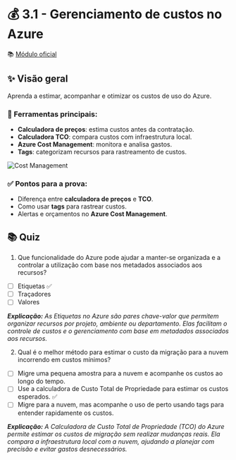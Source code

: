 # 💰 3.1 - Gerenciamento de custos no Azure

📚 [Módulo oficial](https://learn.microsoft.com/pt-br/training/modules/describe-cost-management-azure/)

## ✨ Visão geral
Aprenda a estimar, acompanhar e otimizar os custos de uso do Azure.

### 🔧 Ferramentas principais:
- **Calculadora de preços**: estima custos antes da contratação.
- **Calculadora TCO**: compara custos com infraestrutura local.
- **Azure Cost Management**: monitora e analisa gastos.
- **Tags**: categorizam recursos para rastreamento de custos.

![Cost Management](https://learn.microsoft.com/en-us/azure/cost-management-billing/costs/media/quick-acm-cost-analysis/cost-analysis-01.png)

### ✅ Pontos para a prova:
- Diferença entre **calculadora de preços** e **TCO**.
- Como usar **tags** para rastrear custos.
- Alertas e orçamentos no **Azure Cost Management**.

## 📚 Quiz 

1. Que funcionalidade do Azure pode ajudar a manter-se organizada e a controlar a utilização com base nos metadados associados aos recursos?
  - [ ] Etiquetas ✅
  - [ ] Traçadores
  - [ ] Valores

_**Explicação:** As Etiquetas no Azure são pares chave-valor que permitem organizar recursos por projeto, ambiente ou departamento. Elas facilitam o controle de custos e o gerenciamento com base em metadados associados aos recursos._

2. Qual é o melhor método para estimar o custo da migração para a nuvem incorrendo em custos mínimos?
  - [ ] Migre uma pequena amostra para a nuvem e acompanhe os custos ao longo do tempo.
  - [ ] Use a calculadora de Custo Total de Propriedade para estimar os custos esperados. ✅
  - [ ] Migre para a nuvem, mas acompanhe o uso de perto usando tags para entender rapidamente os custos.

_**Explicação:**  A Calculadora de Custo Total de Propriedade (TCO) do Azure permite estimar os custos de migração sem realizar mudanças reais. Ela compara a infraestrutura local com a nuvem, ajudando a planejar com precisão e evitar gastos desnecessários._
